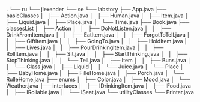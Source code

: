 .
└── ru
    └── jlexender
        └── se
            └── labstory
                ├── App.java
                ├── basicClasses
                │   ├── Action.java
                │   ├── Human.java
                │   ├── Item.java
                │   ├── Liquid.java
                │   ├── Place.java
                │   └── Time.java
                ├── Book.java
                ├── classesList
                │   ├── Action
                │   │   ├── DoNotListen.java
                │   │   ├── DrinkFromItem.java
                │   │   ├── EatItem.java
                │   │   ├── ForgotToTell.java
                │   │   ├── GiftItem.java
                │   │   ├── GoingTo.java
                │   │   ├── HoldItem.java
                │   │   ├── Lives.java
                │   │   ├── PourDrinkingItem.java
                │   │   ├── RollItem.java
                │   │   ├── Sit.java
                │   │   ├── StartThinking.java
                │   │   ├── StopThinking.java
                │   │   └── Tell.java
                │   ├── Item
                │   │   ├── Buns.java
                │   │   └── Glass.java
                │   ├── Liquid
                │   │   └── Juice.java
                │   └── Place
                │       ├── BabyHome.java
                │       ├── FilleHome.java
                │       ├── Porch.java
                │       └── RulleHome.java
                ├── enums
                │   ├── Color.java
                │   ├── Mood.java
                │   └── Weather.java
                ├── interfaces
                │   ├── IDrinkingItem.java
                │   ├── IFood.java
                │   ├── IRollable.java
                │   └── ISeat.java
                └── utilityClasses
                    └── Printer.java

